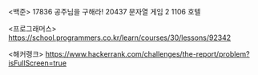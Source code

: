 <백준>
17836 공주님을 구해라!
20437 문자열 게임 2
1106 호텔

<프로그래머스>
https://school.programmers.co.kr/learn/courses/30/lessons/92342                
                         
<해커랭크> 
https://www.hackerrank.com/challenges/the-report/problem?isFullScreen=true
